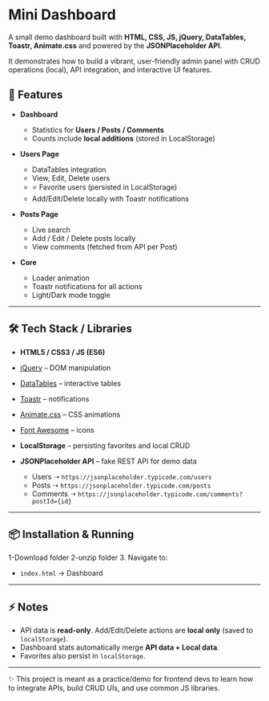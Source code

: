 
# Mini Dashboard

A small demo dashboard built with **HTML, CSS, JS, jQuery, DataTables, Toastr, Animate.css** and powered by the **JSONPlaceholder API**.

It demonstrates how to build a vibrant, user-friendly admin panel with CRUD operations (local), API integration, and interactive UI features.

## 🚀 Features

* **Dashboard**

  * Statistics for **Users / Posts / Comments**
  * Counts include **local additions** (stored in LocalStorage)
* **Users Page**

  * DataTables integration
  * View, Edit, Delete users
  * ⭐ Favorite users (persisted in LocalStorage)
  * Add/Edit/Delete locally with Toastr notifications
* **Posts Page**

  * Live search
  * Add / Edit / Delete posts locally
  * View comments (fetched from API per Post)
* **Core**

  * Loader animation
  * Toastr notifications for all actions
  * Light/Dark mode toggle

---

## 🛠️ Tech Stack / Libraries

* **HTML5 / CSS3 / JS (ES6)**
* [jQuery](https://jquery.com/) – DOM manipulation
* [DataTables](https://datatables.net/) – interactive tables
* [Toastr](https://codeseven.github.io/toastr/) – notifications
* [Animate.css](https://animate.style/) – CSS animations
* [Font Awesome](https://fontawesome.com/) – icons
* **LocalStorage** – persisting favorites and local CRUD
* **JSONPlaceholder API** – fake REST API for demo data

  * Users ➝ `https://jsonplaceholder.typicode.com/users`
  * Posts ➝ `https://jsonplaceholder.typicode.com/posts`
  * Comments ➝ `https://jsonplaceholder.typicode.com/comments?postId={id}`

---

## 📦 Installation & Running
1-Download folder 
2-unzip folder
3. Navigate to:
   * `index.html` → Dashboard
  
---

## ⚡ Notes

* API data is **read-only**. Add/Edit/Delete actions are **local only** (saved to `localStorage`).
* Dashboard stats automatically merge **API data + Local data**.
* Favorites also persist in `localStorage`.

---

✨ This project is meant as a practice/demo for frontend devs to learn how to integrate APIs, build CRUD UIs, and use common JS libraries.

